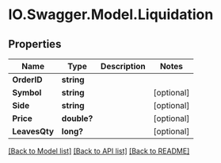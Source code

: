 # IO.Swagger.Model.Liquidation
## Properties

Name | Type | Description | Notes
------------ | ------------- | ------------- | -------------
**OrderID** | **string** |  | 
**Symbol** | **string** |  | [optional] 
**Side** | **string** |  | [optional] 
**Price** | **double?** |  | [optional] 
**LeavesQty** | **long?** |  | [optional] 

[[Back to Model list]](../README.md#documentation-for-models) [[Back to API list]](../README.md#documentation-for-api-endpoints) [[Back to README]](../README.md)

